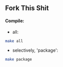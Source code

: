 ## Fork This Shit

#### Compile:
- all:
```bash
make all
```

- selectively, 'package':
```bash
make package
```
